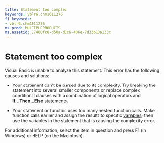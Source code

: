 ```yaml
---
title: Statement too complex
keywords: vblr6.chm1011276
f1_keywords:
- vblr6.chm1011276
ms.prod: MULTIPLEPRODUCTS
ms.assetid: 27400fc8-d50a-d2c6-406e-7d33b10a133c
---
```



# Statement too complex

Visual Basic is unable to analyze this statement. This error has the following causes and solutions:



- Your statement can't be parsed due to its complexity. Try breaking the statement into several smaller components or replace complex conditional clauses with a combination of logical operators and  **If...Then...Else** statements.
    
- Your statement or function uses too many nested function calls. Make function calls earlier and assign the results to specific [variables](vbe-glossary.md); then use the variables in the statement that is causing the complexity error.
    

For additional information, select the item in question and press F1 (in Windows) or HELP (on the Macintosh).

